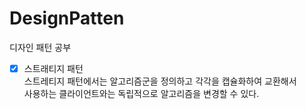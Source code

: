 # DesignPatten
디자인 패턴 공부

- [x] 스트래티지 패턴   
  스트레티지 패턴에서는 알고리즘군을 정의하고 각각을 캡슐화하여 교환해서  
  사용하는 클라이언트와는 독립적으로 알고리즘을 변경할 수 있다.